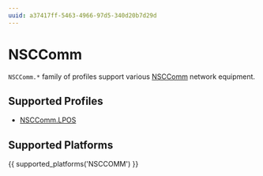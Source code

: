 ```yaml
---
uuid: a37417ff-5463-4966-97d5-340d20b7d29d
---
```

# NSCComm

`NSCComm.*` family of profiles support various [NSCComm](http://www.nsc-com.com/)
network equipment.

## Supported Profiles

- [NSCComm.LPOS](NSCComm.LPOS.md)

## Supported Platforms

{{ supported_platforms('NSCCOMM') }}
